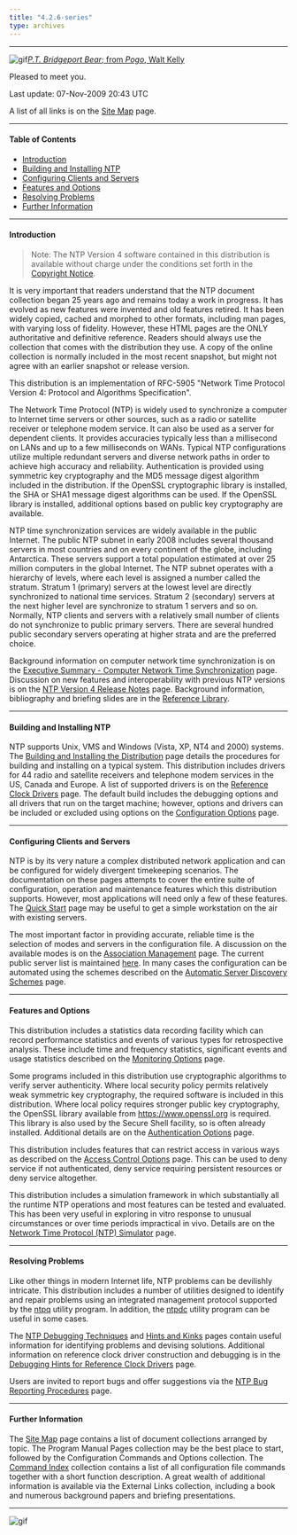```yaml
---
title: "4.2.6-series"
type: archives
---
```


* * *

![gif](/archives/pic/barnstable.gif)[_P.T. Bridgeport Bear_; from _Pogo_, Walt Kelly](/reflib/pictures/)

Pleased to meet you.

Last update: 	07-Nov-2009 20:43 UTC

A list of all links is on the [Site Map](/archives/4.2.6-series/sitemap/) page.

* * *

#### Table of Contents

*   [Introduction](/archives/4.2.6-series/#introduction)
*   [Building and Installing NTP](/archives/4.2.6-series/#building-and-installing-ntp)
*   [Configuring Clients and Servers](/archives/4.2.6-series/#configuring-clients-and-servers)
*   [Features and Options](/archives/4.2.6-series/#features-and-options)
*   [Resolving Problems](/archives/4.2.6-series/#resolving-problems)
*   [Further Information](/archives/4.2.6-series/#further-information)

* * *

#### Introduction

> Note: The NTP Version 4 software contained in this distribution is available without charge under the conditions set forth in the [Copyright Notice](/archives/4.2.6-series/copyright/).

It is very important that readers understand that the NTP document collection began 25 years ago and remains today a work in progress. It has evolved as new features were invented and old features retired. It has been widely copied, cached and morphed to other formats, including man pages, with varying loss of fidelity. However, these HTML pages are the ONLY authoritative and definitive reference. Readers should always use the collection that comes with the distribution they use. A copy of the online collection is normally included in the most recent snapshot, but might not agree with an earlier snapshot or release version.

This distribution is an implementation of RFC-5905 "Network Time Protocol Version 4: Protocol and Algorithms Specification".  

The Network Time Protocol (NTP) is widely used to synchronize a computer to Internet time servers or other sources, such as a radio or satellite receiver or telephone modem service. It can also be used as a server for dependent clients. It provides accuracies typically less than a millisecond on LANs and up to a few milliseconds on WANs. Typical NTP configurations utilize multiple redundant servers and diverse network paths in order to achieve high accuracy and reliability. Authentication is provided using symmetric key cryptography and the MD5 message digest algorithm included in the distribution. If the OpenSSL cryptographic library is installed, the SHA or SHA1 message digest algorithms can be used. If the OpenSSL library is installed, additional options based on public key cryptography are available.

NTP time synchronization services are widely available in the public Internet. The public NTP subnet in early 2008 includes several thousand servers in most countries and on every continent of the globe, including Antarctica. These servers support a total population estimated at over 25 million computers in the global Internet. The NTP subnet operates with a hierarchy of levels, where each level is assigned a number called the stratum. Stratum 1 (primary) servers at the lowest level are directly synchronized to national time services. Stratum 2 (secondary) servers at the next higher level are synchronize to stratum 1 servers and so on. Normally, NTP clients and servers with a relatively small number of clients do not synchronize to public primary servers. There are several hundred public secondary servers operating at higher strata and are the preferred choice. 

Background information on computer network time synchronization is on the [Executive Summary - Computer Network Time Synchronization](/reflib/exec/) page. Discussion on new features and interoperability with previous NTP versions is on the [NTP Version 4 Release Notes](/archives/4.2.6-series/release/) page. Background information, bibliography and briefing slides are in the [Reference Library](/reflib/).

* * *

#### Building and Installing NTP

NTP supports Unix, VMS and Windows (Vista, XP, NT4 and 2000) systems. The [Building and Installing the Distribution](/archives/4.2.6-series/build/) page details the procedures for building and installing on a typical system. This distribution includes drivers for 44 radio and satellite receivers and telephone modem services in the US, Canada and Europe. A list of supported drivers is on the [Reference Clock Drivers](/archives/4.2.6-series/refclock/) page. The default build includes the debugging options and all drivers that run on the target machine; however, options and drivers can be included or excluded using options on the [Configuration Options](/archives/4.2.6-series/config/) page.

* * *

#### Configuring Clients and Servers

NTP is by its very nature a complex distributed network application and can be configured for widely divergent timekeeping scenarios. The documentation on these pages attempts to cover the entire suite of configuration, operation and maintenance features which this distribution supports. However, most applications will need only a few of these features. The [Quick Start](/archives/4.2.6-series/) page may be useful to get a simple workstation on the air with existing servers.

The most important factor in providing accurate, reliable time is the selection of modes and servers in the configuration file. A discussion on the available modes is on the [Association Management](/archives/4.2.6-series/assoc/) page. The current public server list is maintained [here](/support/servers/). In many cases the configuration can be automated using the schemes described on the [Automatic Server Discovery Schemes](/archives/4.2.6-series/manyopt/) page.

* * *

#### Features and Options

This distribution includes a statistics data recording facility which can record performance statistics and events of various types for retrospective analysis. These include time and frequency statistics, significant events and usage statistics described on the [Monitoring Options](/archives/4.2.6-series/monopt/) page.

Some programs included in this distribution use cryptographic algorithms to verify server authenticity. Where local security policy permits relatively weak symmetric key cryptography, the required software is included in this distribution. Where local policy requires stronger public key cryptography, the OpenSSL library available from https://www.openssl.org is required. This library is also used by the Secure Shell facility, so is often already installed. Additional details are on the [Authentication Options](/archives/4.2.6-series/authopt/) page.

This distribution includes features that can restrict access in various ways as described on the [Access Control Options](/archives/4.2.6-series/accopt/) page. This can be used to deny service if not authenticated, deny service requiring persistent resources or deny service altogether.

This distribution includes a simulation framework in which substantially all the runtime NTP operations and most features can be tested and evaluated. This has been very useful in exploring in vitro response to unusual circumstances or over time periods impractical in vivo. Details are on the [Network Time Protocol (NTP) Simulator](/archives/4.2.6-series/ntpdsim/) page.

* * *

#### Resolving Problems

Like other things in modern Internet life, NTP problems can be devilishly intricate. This distribution includes a number of utilities designed to identify and repair problems using an integrated management protocol supported by the [ntpq](/archives/4.2.6-series/ntpq/) utility program. In addition, the [ntpdc](/archives/4.2.6-series/ntpdc) utility program can be useful in some cases.

The [NTP Debugging Techniques](/archives/4.2.6-series/debug) and [Hints and Kinks](/archives/4.2.6-series/hints/) pages contain useful information for identifying problems and devising solutions. Additional information on reference clock driver construction and debugging is in the [Debugging Hints for Reference Clock Drivers](/archives/4.2.6-series/rdebug/) page.

Users are invited to report bugs and offer suggestions via the [NTP Bug Reporting Procedures](/archives/4.2.6-series/bugs/) page.

* * *

#### Further Information

The [Site Map](/archives/4.2.6-series/sitemap/) page contains a list of document collections arranged by topic. The Program Manual Pages collection may be the best place to start, followed by the Configuration Commands and Options collection. The [Command Index](/archives/4.2.6-series/comdex/) collection contains a list of all configuration file commands together with a short function description. A great wealth of additional information is available via the External Links collection, including a book and numerous background papers and briefing presentations.

* * *

![gif](/archives/pic/pogo1a.gif)